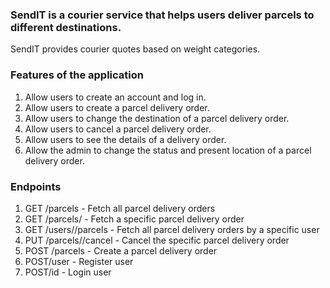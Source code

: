 
### SendIT is a courier service that helps users deliver parcels to different destinations. <br/>
SendIT provides courier quotes based on weight categories. <br/>

### Features of the application <br/>
1. Allow users to create an account and log in.  <br/>
2. Allow users to create a parcel delivery order.  <br/>
3. Allow users to change the destination of a parcel delivery order. <br/>
4. Allow users to cancel a parcel delivery order. <br/>
5. Allow users to see the details of a delivery order.  <br/>
6. Allow the admin to change the status and present location of a parcel delivery order.  <br/>
### Endpoints
1. GET /parcels - Fetch all parcel delivery orders <br/>  
2. GET /parcels/<parcelId> - Fetch a specific parcel delivery order<br/>
3. GET /users/<userId>/parcels - Fetch all parcel delivery orders by a
specific user <br/>
4. PUT /parcels/<parcelId>/cancel - Cancel the specific parcel delivery order <br/>
5. POST /parcels - Create a parcel delivery order<br/>
6. POST/user - Register user <br/>
7. POST/id - Login user<br/>
